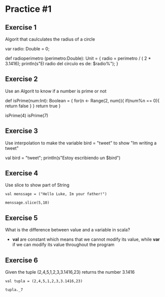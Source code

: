 # Practice #1

## Exercise 1
Algorit that caulculates the radius of a circle

var radio: Double = 0;

def radioperimetro (perimetro:Double): Unit = {
    radio = perimetro / ( 2 * 3.1416);
    println(s"El radio del circulo es de: $radio%");
}

## Exercise 2
Use an Algorit to know if a number is prime or not

def isPrime(num:Int): Boolean = {
    for(n <- Range(2, num)){
        if(num%n == 0){
            return false
        }
    }
    return true
}

isPrime(4)
isPrime(7)

## Exercise 3
Use interpolation to make the variable bird = "tweet" to show "Im writing a tweet"

val bird = "tweet";
println(s"Estoy escribiendo un $bird")

## Exercise 4
Use slice to show part of String

`val menssage = ("Hello Luke, Im your father!")`

`menssage.slice(5,10)`

## Exercise 5
What is the difference between value and a variable in scala?
- **val** are constant which means that we cannot modify its value, while **var** if we can modify its value throughout the program

## Exercise 6  
Given the tuple (2,4,5,1,2,3,3.1416,23) returns the number 3.1416

`val tupla = (2,4,5,1,2,3,3.1416,23)`

`tupla._7`